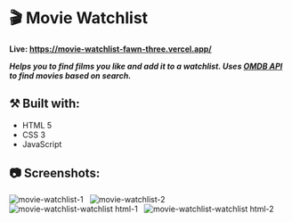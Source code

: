 # 🎬 Movie Watchlist

**Live: https://movie-watchlist-fawn-three.vercel.app/**

***Helps you to find films you like and add it to a watchlist. Uses [OMDB API](https://www.omdbapi.com/) to find movies based on search.***

## ⚒️ Built with:
- HTML 5
- CSS 3
- JavaScript

## 📷 Screenshots:

![movie-watchlist-1](https://github.com/user-attachments/assets/5d535e00-607b-4a08-b326-75f6c4d8d097)
&nbsp;
![movie-watchlist-2](https://github.com/user-attachments/assets/12d5089e-57d4-425f-92c3-ae4d77aaf164)
&nbsp;
![movie-watchlist-watchlist html-1](https://github.com/user-attachments/assets/13e09c58-58b8-40cd-8878-fdcf59d4e3c4)
&nbsp;
![movie-watchlist-watchlist html-2](https://github.com/user-attachments/assets/64952bfe-98e8-42b4-9352-16055ae10e3d)



